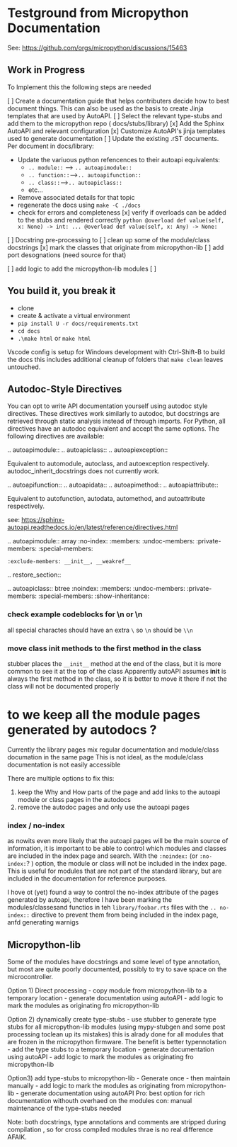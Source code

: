 # Testground from Micropython Documentation

See: https://github.com/orgs/micropython/discussions/15463
## Work in Progress

To Implement this the following steps are needed 

 [ ] Create a documentation guide that helps contributers decide how to best document things. This can also be used as the basis to create Jinja templates that are used by AutoAPI.
 [ ] Select the relevant type-stubs and add them to the micropython repo 
  ( docs/stubs/library)
 [x] Add the Sphinx AutoAPI and relevant configuration 
 [x] Customize AutoAPI's jinja templates used to generate documentation 
 [ ] Update the existing .rST documents.
  Per document in docs/library:
  - Update the variuous python refencences to their autoapi equivalents:
    - `.. module::` --> `.. autoapimodule::`
    - `.. function::`-->`.. autoapifunction::`
    - `.. class::`-->`.. autoapiclass::`
    - etc...
  - Remove associated details for that topic 
  - regenerate the docs using `make -C ./docs`
  - check for errors and completeness
  [x] verify if overloads can be added to the stubs and rendered correctly
        ```python
            @overload
            def value(self, x: None) -> int: ...
            @overload
            def value(self, x: Any) -> None:
        ```


 [ ] Docstring pre-processing to 
    [ ] clean up some of the module/class docstrings 
    [x] mark the classes that originate from micropython-lib
    [ ] add port desognations (need source for that)

 [ ] add logic to add the micropython-lib modules 
 [ ] 

## You build it, you break it

- clone 
- create & activate a virtual environment
- `pip install U -r docs/requirements.txt`
- `cd docs`
- `.\make html`  or `make html`

Vscode config is setup for Windows development with Ctrl-Shift-B to build the docs
this includes additional cleanup of folders that `make clean` leaves untouched.



## Autodoc-Style Directives

You can opt to write API documentation yourself using autodoc style directives. These directives work similarly to autodoc, but docstrings are retrieved through static analysis instead of through imports.
For Python, all directives have an autodoc equivalent and accept the same options. The following directives are available:

.. autoapimodule::
.. autoapiclass::
.. autoapiexception::

Equivalent to automodule, autoclass, and autoexception respectively. autodoc_inherit_docstrings does not currently work.

.. autoapifunction::
.. autoapidata::
.. autoapimethod::
.. autoapiattribute::

Equivalent to autofunction, autodata, automethod, and autoattribute respectively.

see: https://sphinx-autoapi.readthedocs.io/en/latest/reference/directives.html


.. autoapimodule:: array
    :no-index:
    :members:
    :undoc-members:
    :private-members: 
    :special-members:



    :exclude-members: __init__, __weakref__

.. restore_section::


   .. autoapiclass:: btree
        :noindex:
        :members:
        :undoc-members:
        :private-members: 
        :special-members:
        :show-inheritance:



### check example codeblocks for \n or \n 

all special charactes should have an extra `\` so `\n` should be `\\n`


### move class __init__ methods to the first method in the class
stubber places the `__init__` method at the end of the class, but it is more common to see it at the top of the class
Apparently autoAPI assumes __init__ is always the first method in the class, so it is better to move it there
if not the class will not be documented properly


# to we keep all the module pages generated by autodocs ?
Currently the library pages mix regular documentation and module/class documation in the same page 
This is not ideal, as the module/class documentation is not easily accessible

There are multiple options to fix this:
1) keep the Why and How parts of the page and add links to the autoapi module or class pages in the autodocs
2) remove the autodoc pages and only use the autoapi pages


### index / no-index
as nowits even more likely that the autoapi pages will be the main source of information, it is important to be able to control which modules and classes are included in the index page and search.
With the `:noindex:` (or `:no-index:`? ) option, the module or class will not be included in the index page. This is useful for modules that are not part of the standard library, but are included in the documentation for reference purposes.

I hove ot (yet) found a way to control the no-index attribute of the pages generated by autoapi, 
therefore I have been marking the modules/classesand functios in teh `library/foobar.rts` files with the `.. no-index::` directive to prevent them from being included in the index page, anfd generating warnigs 



## Micropython-lib 

Some of the modules have docstrings and some level of type annotation, but most are quite poorly documented, possibly to try to save space on the microcontroller.


Option 1) Direct processing 
    - copy module from micropython-lib to a temporary location
    - generate documentation using autoAPI 
    - add logic to mark the modules as originating fro micropython-lib 

Option 2) dynamically create type-stubs 
    - use stubber to generate type stubs for all micropython-lib modules (using mypy-stubgen and some post processing toclean up its mistakes) 
      this is alrady done for all modules that are frozen in the micropython firmware.
      The benefit is better typennotation
    - add the type stubs to a temporary location
    - generate documentation using autoAPI 
    - add logic to mark the modules as originating fro micropython-lib 

Option3) add type-stubs to micropython-lib
    - Generate once - then maintain manually
    - add logic to mark the modules as originating from micropython-lib 
    - generate documentation using autoAPI
    Pro: best option for rich documentation withouth overhaed on the modules 
    con: manual maintenance of the type-stubs needed 


Note: 
  both docstrings, type annotations and comments are stripped during compilation , so for cross compiled modules thrae is no real difference AFAIK.






